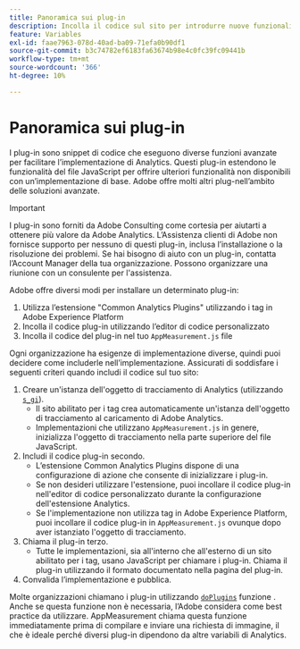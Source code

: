 ```yaml
---
title: Panoramica sui plug-in
description: Incolla il codice sul sito per introdurre nuove funzionalità.
feature: Variables
exl-id: faae7963-078d-40ad-ba09-71efa0b90df1
source-git-commit: b3c74782ef6183fa63674b98e4c0fc39fc09441b
workflow-type: tm+mt
source-wordcount: '366'
ht-degree: 10%

---
```


# Panoramica sui plug-in

I plug-in sono snippet di codice che eseguono diverse funzioni avanzate per facilitare l’implementazione di Analytics. Questi plug-in estendono le funzionalità del file JavaScript per offrire ulteriori funzionalità non disponibili con un’implementazione di base. Adobe offre molti altri plug-nell’ambito delle soluzioni avanzate.

>[!IMPORTANT]
>
>I plug-in sono forniti da Adobe Consulting come cortesia per aiutarti a ottenere più valore da Adobe Analytics. L’Assistenza clienti di Adobe non fornisce supporto per nessuno di questi plug-in, inclusa l’installazione o la risoluzione dei problemi. Se hai bisogno di aiuto con un plug-in, contatta l’Account Manager della tua organizzazione. Possono organizzare una riunione con un consulente per l&#39;assistenza.

Adobe offre diversi modi per installare un determinato plug-in:

1. Utilizza l’estensione &quot;Common Analytics Plugins&quot; utilizzando i tag in Adobe Experience Platform
2. Incolla il codice plug-in utilizzando l’editor di codice personalizzato
3. Incolla il codice del plug-in nel tuo `AppMeasurement.js` file

Ogni organizzazione ha esigenze di implementazione diverse, quindi puoi decidere come includerle nell’implementazione. Assicurati di soddisfare i seguenti criteri quando includi il codice sul tuo sito:

1. Creare un&#39;istanza dell&#39;oggetto di tracciamento di Analytics (utilizzando [`s_gi`](../functions/s-gi.md)).
   * Il sito abilitato per i tag crea automaticamente un&#39;istanza dell&#39;oggetto di tracciamento al caricamento di Adobe Analytics.
   * Implementazioni che utilizzano `AppMeasurement.js` in genere, inizializza l&#39;oggetto di tracciamento nella parte superiore del file JavaScript.
2. Includi il codice plug-in secondo.
   * L’estensione Common Analytics Plugins dispone di una configurazione di azione che consente di inizializzare i plug-in.
   * Se non desideri utilizzare l&#39;estensione, puoi incollare il codice plug-in nell&#39;editor di codice personalizzato durante la configurazione dell&#39;estensione Analytics.
   * Se l&#39;implementazione non utilizza tag in Adobe Experience Platform, puoi incollare il codice plug-in in `AppMeasurement.js` ovunque dopo aver istanziato l&#39;oggetto di tracciamento.
3. Chiama il plug-in terzo.
   * Tutte le implementazioni, sia all&#39;interno che all&#39;esterno di un sito abilitato per i tag, usano JavaScript per chiamare i plug-in. Chiama il plug-in utilizzando il formato documentato nella pagina del plug-in.
4. Convalida l’implementazione e pubblica.

Molte organizzazioni chiamano i plug-in utilizzando [`doPlugins`](../functions/doplugins.md) funzione . Anche se questa funzione non è necessaria, l’Adobe considera come best practice da utilizzare. AppMeasurement chiama questa funzione immediatamente prima di compilare e inviare una richiesta di immagine, il che è ideale perché diversi plug-in dipendono da altre variabili di Analytics.
